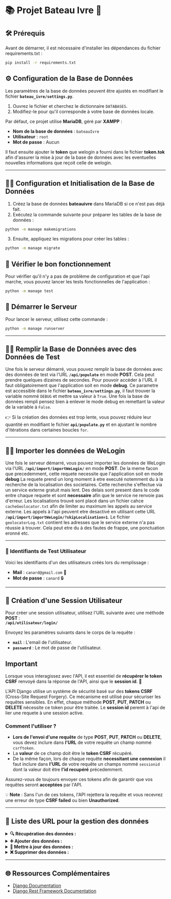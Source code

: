 # 📚 **Projet Bateau Ivre** 🚤

## 🛠 **Prérequis**

Avant de démarrer, il est nécessaire d'installer les dépendances du fichier requirements.txt :

```bash
pip install -r requirements.txt
```

## ⚙️ **Configuration de la Base de Données**

Les paramètres de la base de données peuvent être ajustés en modifiant le fichier **`bateau_ivre/settings.py`**.

1. Ouvrez le fichier et cherchez le dictionnaire `DATABASES`.
2. Modifiez-le pour qu'il corresponde à votre base de données locale.

Par défaut, ce projet utilise **MariaDB**, géré par **XAMPP** :
- **Nom de la base de données** : `bateauIvre`
- **Utilisateur** : `root`
- **Mot de passe** : Aucun

Il faut ensuite ajouter le **token** que welogin a fourni dans le fichier **token.tok** afin d'assurer la mise à jour de la base de données avec les eventuelles nouvelles informations que reçoit celle de welogin.

---

## 🧑‍💻 **Configuration et Initialisation de la Base de Données**

1. Créez la base de données **bateauivre** dans MariaDB si ce n'est pas déjà fait.
2. Exécutez la commande suivante pour préparer les tables de la base de données :

```bash
python -m manage makemigrations
```

3. Ensuite, appliquez les migrations pour créer les tables :
```bash
python -m manage migrate
```

## 🧪 **Vérifier le bon fonctionnement**

Pour vérifier qu'il n'y a pas de problème de configuration et que l'api marche, vous pouvez lancer les tests fonctionnelles de l'application :
```bash
python -m manage test
```

## 🚀 **Démarrer le Serveur**

Pour lancer le serveur, utilisez cette commande :
```bash
python -m manage runserver
```

---

## 🧑‍🔬 **Remplir la Base de Données avec des Données de Test**

Une fois le serveur démarré, vous pouvez remplir la base de données avec des données de test via l'URL **`/api/populate`** en mode **POST**. Cela peut prendre quelques dizaines de secondes.
Pour pouvoir accéder à l'URL il faut obligatoirement que l'application soit en mode **debug**. Ce parametre est accessible dans le fichier **`bateau_ivre/settings.py`**, il faut trouver la variable nommé `DEBUG` et mettre sa valeur à `True`. Une fois la base de données rempli pensez bien à enlever le mode debug en remettant la valeur de la variable à `False`.

👉 Si la création des données est trop lente, vous pouvez réduire leur quantité en modifiant le fichier **`api/populate.py`** et en ajustant le nombre d'itérations dans certaines boucles `for`.

---

## 🧑‍🔬 **Importer les données de WeLogin**

Une fois le serveur démarré, vous pouvez importer les données de WeLogin via l'URL **`/api/import/importWeLogin/`** en mode **POST**.
De la meme facon que precedemment, cette requete necessite que l'application soit en mode **debug**
La requete prend un long moment à etre executé notemment du à la recherche de la localisation des societaires. Cette recherche s'effectue via un service externe gratuit mais lent. Des delais sont present dans le code entre chaque requete et sont **necessaire** afin que le service ne renvoie pas d'erreur.
Les localisations trouvé sont placé dans un fichier cahce `cacheGeolocator.txt` afin de limiter au maximum les appels au service externe.
Les appels à l'api peuvent etre desactivé en utilisant cette URL **`/api/import/importWeLogin/?skipLocalisation=1`**.
Le fichier `geolocatorLog.txt` contient les adresses que le service externe n'a pas réussie à trouver. Cela peut etre du à des fautes de frappe, une ponctuation eronné etc. 

---

### 🔑 **Identifiants de Test Utilisateur**

Voici les identifiants d'un des utilisateurs créés lors du remplissage :

- **Mail** : `canard@gmail.com` 🦆  
- **Mot de passe** : `canard` 🔒

---

## 🔑 **Création d'une Session Utilisateur**

Pour créer une session utilisateur, utilisez l'URL suivante avec une méthode **POST** :  
**`/api/utilisateur/login/`**

Envoyez les paramètres suivants dans le corps de la requête :
- **`mail`** : L'email de l'utilisateur.
- **`password`** : Le mot de passe de l'utilisateur.

## **Important**

Lorsque vous interagissez avec l'API, il est essentiel de **récupérer le token CSRF** renvoyé dans la réponse de l'API, ainsi que le **session id**. 🦆

L'API Django utilise un système de sécurité basé sur des **tokens CSRF** (Cross-Site Request Forgery). Ce mécanisme est utilisé pour sécuriser les requêtes sensibles. En effet, chaque méthode **POST**, **PUT**, **PATCH** ou **DELETE** nécessite ce token pour être traitée.
Le **session id** peremt à l'api de lier une requete à une session active.

### Comment l'utiliser ?
- **Lors de l'envoi d'une requête** de type **POST**, **PUT**, **PATCH** ou **DELETE**, vous devez inclure dans **l'URL** de votre requête un champ nommé `csrftoken`.
- La **valeur** de ce champ doit être le **token CSRF** récupéré.
- De la même façon, lors de chaque requête **necessitant une connexion** il faut inclure dans **l'URL** de votre requête un champs nommé `sessionid` dont la valeur doit être **l'id recupéré** précedemment.

Assurez-vous de toujours envoyer ces tokens afin de garantir que vos requêtes seront **acceptées** par l'API.

💡 **Note** : Sans l'un de ces tokens, l'API rejettera la requête et vous recevrez une erreur de type **CSRF failed** ou bien **Unauthorized**.

---

## 📑 **Liste des URL pour la gestion des données** 


<details>
<summary><strong>🔍 Récupération des données :</strong></summary>

#### 🧑‍💻 **Obtenir les informations de l'utilisateur connecté**  
🔹 **URL** : `/api/utilisateur/getLoginUser/`  
🔹 **Accès** : 🔒 Requiert une connexion  
🔹 **Méthode** : **GET**  
🔹 **Description** :  Permet de récupérer les informations de base sur l'utilisateur actuellement connecté, telles que :  **Nom, prénom, ville, etc.**  

---

#### 🎯 **Rechercher dans une table avec filtres avancés**  
🔹 **URLS** : `/api/utilisateur/getUser/`, `/api/utilisateur/getCollege/`, `/api/societaire/getSocietaire/`, `/api/partSocial/getPartSocial/`, `/api/evenement/getEvenement/`, `/api/evenement/getReserve/`, `/api/chaloupe/getChaloupe/`, `/api/chaloupe/getRejoint/`, `/api/connexion/getConnexion/`, `/api/connexion/getHistorique/`  
🔹 **Accès** : 🔒 Requiert une connexion  (excepté **`/api/evenement/getEvenement/`**)  
🔹 **Méthode** : **GET**  
🔹 **Description** :  Permet de selectionner des entrées d'une table via des filtres et de les récuperer.
<details>
<summary><b>🔹Paramètres requis dans le header :</b></summary>

| Champ   | Type    | Description |
|---------|--------|-------------|
| `colonne` | `list[str]` | Liste des colonnes sur lesquelles appliquer les filtres |
| `filtre`  | `list[str]` | Liste des valeurs utilisées pour filtrer les résultats |
| `mode`    | `list[str]` | Méthode de filtrage appliquée |

🔹 **Modes de filtrage disponibles** :  
| Mode | Signification |
|------|--------------|
| `==`  | Égal à |
| `<=`  | Inférieur ou égal |
| `<`   | Strictement inférieur |
| `>=`  | Supérieur ou égal |
| `>`   | Strictement supérieur |
| `^`   | Contient |

✅ **Exemple d'utilisation** :  
Si tu veux récupérer tous les utilisateurs **nommés "Duck"** qui habitent **à Paris**, en **mode strictement égal** :  
```json
/api/utilisateur/getUser/?colonne=nom&colonne=ville&filtre=Duck&filtre=Paris&mode===&mode===

```

</details>

---

#### 📊 **Compter le nombre de connexion effectué par des utilisateurs**  
🔹 **URL** : `api/connexion/compteConnexion/`
🔹 **Accès** : 🔒 Requiert une connexion
🔹 **Méthode** : **GET**  
🔹 **Description** :  Permet de recuperer le nombre de connexion unique enregistré dans la BDD

<details>
<summary><b>🔹Paramètres optionnel dans le header :</b></summary>

| Champ   | Type    | Description |
|---------|--------|-------------|
| `mode` | `str : "jour" ou "mois"` | Indique si les connexions doivent regroupé par jour ou par mois |
| `college`  | `bool : 0 ou 1` | Indique si le nombre de connexion doit distingué les diffents colleges ou tous les regrouper |

</details>


---

</details>

<details>
<summary><strong>➕ Ajouter des données :</strong></summary>

- [Liste des URLs d'ajout] 👇
- `api/utilisateur/addUser/`
- `api/utilisateur/addCollege/`
- `api/societaire/addSocietaire/`
- `api/partSocial/addPartSocial/`
- `api/evenement/addEvenement/`
- `api/evenement/addReservation/`
- `api/connexion/addConnexion/`
- `api/chaloupe/addChaloupe/`
- `api/chaloupe/addRejoint/`
- `api/chaloupe/addSelfRejoint/`

</details>

<details>
<summary><strong>🔄 Mettre à jour des données :</strong></summary>

- [Liste des URLs de maj] 👇
- `api/utilisateur/updateSelfPassword/`
- `api/utilisateur/updateUserPassword/`
- `api/utilisateur/updateUser/`
- `api/utilisateur/fusionneUsers/`
- `api/utilisateur/updateCollege/`
- `api/societaire/updateSocietaire/`
- `api/partSocial/updatePartSocial/`
- `api/evenement/updateEvenement/`
- `api/evenement/updateReservation/`
- `api/chaloupe/updateChaloupe/`
- `api/chaloupe/updateRejoint/`



</details>

<details>
<summary><strong>❌ Supprimer des données :</strong></summary>

- [Liste des URLs de supression] 👇
- `api/utilisateur/deleteUser/`
- `api/utilisateur/deleteCollege/`
- `api/societaire/deleteSocietaire/`
- `api/partSocial/deletePartSocial/`
- `api/evenement/deleteEvenement/`
- `api/evenement/deleteReservation/`
- `api/connexion/deleteConnexion/`
- `api/chaloupe/deleteChaloupe/`
- `api/chaloupe/deleteRejoint/`
- `api/chaloupe/deleteSelfRejoint/`


</details>

---

## 🌐 **Ressources Complémentaires**

- [Django Documentation](https://docs.djangoproject.com/)
- [Django Rest Framework Documentation](https://www.django-rest-framework.org/)

